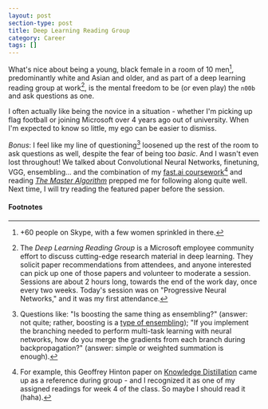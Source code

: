 ```yaml
---
layout: post
section-type: post
title: Deep Learning Reading Group
category: Career
tags: []
---
```


What's nice about being a young, black female in a room of 10 men[^skype], predominantly white and Asian and older, and as part of a deep learning reading group at work[^group], is the mental freedom to be (or even play) the `n00b` and ask questions as one.

I often actually like being the novice in a situation - whether I'm picking up flag football or joining Microsoft over 4 years ago out of university. When I'm expected to know so little, my ego can be easier to dismiss.

_Bonus_: I feel like my line of questioning[^questions] loosened up the rest of the room to ask questions as well, despite the fear of being too _basic_. And I wasn't even lost throughout! We talked about Convolutional Neural Networks, finetuning, VGG, ensembling... and the combination of my [fast.ai coursework](/notes/2017/08/18/fast-week2.html)[^lesson4] and reading [_The Master Algorithm_](/notes/2017/09/23/master-algorithm.html) prepped me for following along quite well. Next time, I will try reading the featured paper before the session.

#### Footnotes

[^skype]: +60 people on Skype, with a few women sprinkled in there.
[^group]: The _Deep Learning Reading Group_ is a Microsoft employee community effort to discuss cutting-edge research material in deep learning. They solicit paper recommendations from attendees, and anyone interested can pick up one of those papers and volunteer to moderate a session. Sessions are about 2 hours long, towards the end of the work day, once every two weeks. Today's session was on "Progressive Neural Networks," and it was my first attendance.
[^questions]: Questions like: "Is boosting the same thing as ensembling?" (answer: not quite; rather, boosting is a [type of ensembling](http://scikit-learn.org/stable/modules/ensemble.html)); "If you implement the branching needed to perform multi-task learning with neural networks, how do you merge the gradients from each branch during backpropagation?" (answer: simple or weighted summation is enough).
[^lesson4]: For example, this Geoffrey Hinton paper on [Knowledge Distillation](https://arxiv.org/abs/1503.02531) came up as a reference during group - and I recognized it as one of my assigned readings for week 4 of the class. So maybe I should read it (haha).
